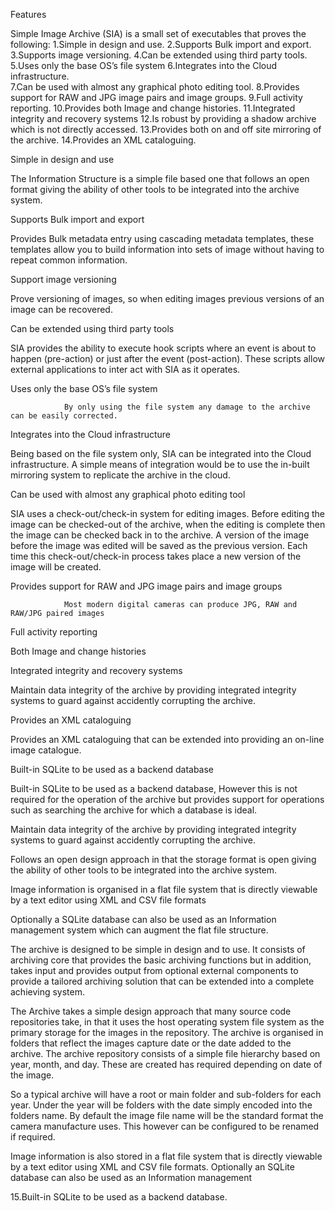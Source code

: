 Features

Simple Image Archive (SIA) is a small set of executables that proves the following:
1.Simple in design and use.
2.Supports Bulk import and export.
3.Supports image versioning.
4.Can be extended using third party tools.
5.Uses only the base OS’s file system
6.Integrates into the Cloud infrastructure.  
7.Can be used with almost any graphical photo editing tool.
8.Provides support for RAW and JPG image pairs and image groups.
9.Full activity reporting.
10.Provides both Image and change histories.
11.Integrated integrity and recovery systems
12.Is robust by providing a shadow archive which is not directly accessed. 
13.Provides both on and off site mirroring of the archive.
14.Provides an XML cataloguing.

Simple in design and use

The Information Structure is a simple file based one that follows an open format giving the ability of other tools to be integrated into the archive system.

 

Supports Bulk import and export

Provides Bulk metadata entry using cascading metadata templates, these templates allow you to build information into sets of image without having to repeat common information.

Support image versioning

Prove versioning of images, so when editing images previous versions of an image can be recovered.  

Can be extended using third party tools

SIA provides the ability to execute hook scripts where an event is about to happen (pre-action) or just after the event (post-action). These scripts allow external applications to inter act with SIA as it operates.   

Uses only the base OS’s file system

                By only using the file system any damage to the archive can be easily corrected. 

Integrates into the Cloud infrastructure

Being based on the file system only, SIA can be integrated into the Cloud infrastructure. A simple means of integration would be to use the in-built mirroring system to replicate the archive in the cloud.   

Can be used with almost any graphical photo editing tool

SIA uses a check-out/check-in system for editing images. Before editing the image can be checked-out of the archive, when the editing is complete then the image can be checked back in to the archive. A version of the image before the image was edited will be saved as the previous version. Each time this check-out/check-in process takes place a new version of the image will be created.    

Provides support for RAW and JPG image pairs and image groups

                Most modern digital cameras can produce JPG, RAW and RAW/JPG paired images   

Full activity reporting

Both Image and change histories

Integrated integrity and recovery systems

Maintain data integrity of the archive by providing integrated integrity systems to guard against accidently corrupting the archive.  

 

Provides an XML cataloguing

Provides an XML cataloguing that can be extended into providing an on-line image catalogue.

 

Built-in SQLite to be used as a backend database

Built-in SQLite to be used as a backend database, However this is not required for the operation of the archive but provides support for operations such as searching the archive for which a database is ideal.  

 

Maintain data integrity of the archive by providing integrated integrity systems to guard against accidently corrupting the archive.  

Follows an open design approach in that the storage format is open giving the ability of other tools to be integrated into the archive system.

 Image information is organised in a flat file system that is directly viewable by a text editor using XML and CSV file formats

Optionally a SQLite database can also be used as an Information management system which can augment the flat file structure.

The archive is designed to be simple in design and to use. It consists of archiving core that provides the basic archiving functions but in addition, takes input and provides output from optional external components to provide a tailored archiving solution that can be extended into a complete achieving system.

The Archive takes a simple design approach that many source code repositories take, in that it uses the host operating system file system as the primary storage for the images in the repository. The archive is organised in folders that reflect the images capture date or the date added to the archive. The archive repository consists of a simple file hierarchy based on year, month, and day. These are created has required depending on date of the image.

So a typical archive will have a root or main folder and sub-folders for each year. Under the year will be folders with the date simply encoded into the folders name. By default the image file name will be the standard format the camera manufacture uses. This however can be configured to be renamed if required. 

Image information is also stored in a flat file system that is directly viewable by a text editor using XML and CSV file formats. Optionally an SQLite database can also be used as an Information management 

15.Built-in SQLite to be used as a backend database.
